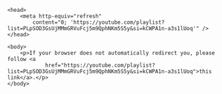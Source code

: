 <!-- https://www.w3docs.com/snippets/html/how-to-redirect-a-web-page-in-html.html -->
<!-- PeterKW.github.io/Music/KCU2025Spring -->
<!-- Requires https:// otherwise appends to root url-->
<html>

    <head>
        <meta http-equiv="refresh"
            content="0; 'https://youtube.com/playlist?list=PLpSOD3GsUjMMmGRVuFcj5m9QphNKm5S5y&si=kCWPA1n-a3s1lUoq'" />
    </head>

    <body>
        <p>If your browser does not automatically redirect you, please follow <a
                href="https://youtube.com/playlist?list=PLpSOD3GsUjMMmGRVuFcj5m9QphNKm5S5y&si=kCWPA1n-a3s1lUoq">this link</a>.</p>
    </body>

</html>